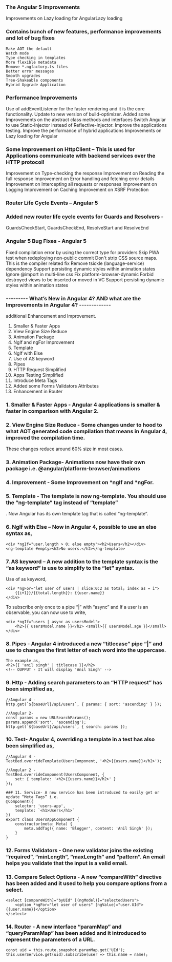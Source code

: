 ### The Angular 5 Improvements

Improvements on Lazy loading for AngularLazy loading

### Contains bunch of new features, performance improvements and lot of bug fixes
    Make AOT the default
    Watch mode
    Type checking in templates
    More flexible metadata
    Remove *.ngfactory.ts files
    Better error messages
    Smooth upgrades
    Tree-Shakeable components
    Hybrid Upgrade Application

### Performance Improvements
Use of addEventListener for the faster rendering and it is the core functionality.
Update to new version of build-optimizer.
Added some Improvements on the abstract class methods and interfaces
Switch Angular to use Static-Injector instead of Reflective-Injector.
Improve the applications testing.
Improve the performance of hybrid applications
Improvements on Lazy loading for Angular

### Some Improvement on HttpClient – This is used for Applications communicate with backend services over the HTTP protocol!
Improvement on Type-checking the response
Improvement on Reading the full response
Improvement on Error handling and fetching error details
Improvement on Intercepting all requests or responses
Improvement on Logging
Improvement on Caching
Improvement on XSRF Protection

### Router Life Cycle Events – Angular 5
### Added new router life cycle events for Guards and Resolvers -
GuardsCheckStart,
GuardsCheckEnd,
ResolveStart and
ResolveEnd

### Angular 5 Bug Fixes - Angular 5
Fixed compilation error by using the correct type for providers
Skip PWA test when redeploying non-public commit
Don't strip CSS source maps. This is the compiler related fix
Remove tsickle (language-service) dependency
Support persisting dynamic styles within animation states
Ignore @import in multi-line css
Fix platform-browser-dynamic
Forbid destroyed views to be inserted or moved in VC
Support persisting dynamic styles within animation states

### ---------  What’s New in Angular 4? AND what are the Improvements in Angular 4? -------------
additional Enhancement and Improvement.
1.    Smaller & Faster Apps
2.    View Engine Size Reduce
3.    Animation Package
4.    NgIf and ngFor Improvement
5.    Template
6.    NgIf with Else
7.    Use of AS keyword
8.    Pipes
9.    HTTP Request Simplified
10. Apps Testing Simplified
11. Introduce Meta Tags
12. Added some Forms Validators Attributes
13. Enhancement in Router

### 1. Smaller & Faster Apps - Angular 4 applications is smaller & faster in comparison with Angular 2.

### 2. View Engine Size Reduce - Some changes under to hood to what AOT generated code compilation that means in Angular 4, improved the compilation time. 
These changes reduce around 60% size in most cases. 

### 3. Animation Package- Animations now have their own package i.e. @angular/platform-browser/animations

### 4. Improvement - Some Improvement on *ngIf and *ngFor.

### 5. Template - The template is now ng-template. You should use the “ng-template” tag instead of “template”
. Now Angular has its own template tag that is called “ng-template”.

### 6. NgIf with Else – Now in Angular 4, possible to use an else syntax as,
```
<div *ngIf="user.length > 0; else empty"><h2>Users</h2></div>
<ng-template #empty><h2>No users.</h2></ng-template>
```
### 7. AS keyword – A new addition to the template syntax is the “as keyword” is use to simplify to the “let” syntax.

Use of as keyword,
```
<div *ngFor="let user of users | slice:0:2 as total; index as = i">
    {{i+1}}/{{total.length}}: {{user.name}}
</div>
```
To subscribe only once to a pipe “|” with “async” and If a user is an observable, you can now use to write,
```
<div *ngIf="users | async as usersModel">
    <h2>{{ usersModel.name }}</h2> <small>{{ usersModel.age }}</small>
</div>
```

### 8. Pipes - Angular 4 introduced a new “titlecase” pipe “|” and use to changes the first letter of each word into the uppercase. 
```
The example as,
<h2>{{ 'anil singh' | titlecase }}</h2>
<!-- OUPPUT - It will display 'Anil Singh' -->
```
### 9. Http - Adding search parameters to an “HTTP request” has been simplified as,

```
//Angular 4 -
http.get(`${baseUrl}/api/users`, { params: { sort: 'ascending' } });

//Angular 2-
const params = new URLSearchParams();
params.append('sort', 'ascending');
http.get(`${baseUrl}/api/users`, { search: params });
```
### 10. Test- Angular 4, overriding a template in a test has also been simplified as,
```
//Angular 4 -
TestBed.overrideTemplate(UsersComponent, '<h2>{{users.name}}</h2>');

//Angular 2 -
TestBed.overrideComponent(UsersComponent, {
    set: { template: '<h2>{{users.name}}</h2>' }
});

### 11. Service- A new service has been introduced to easily get or update “Meta Tags” i.e.
@Component({
    selector: 'users-app',
    template: `<h1>Users</h1>`
})
export class UsersAppComponent {
    constructor(meta: Meta) {
        meta.addTag({ name: 'Blogger', content: 'Anil Singh' });
    }
}
```
### 12. Forms Validators - One new validator joins the existing “required”, “minLength”, “maxLength” and “pattern”. An email helps you validate that the input is a valid email.

### 13. Compare Select Options - A new “compareWith” directive has been added and it used to help you compare options from a select.
```
<select [compareWith]="byUId" [(ngModel)]="selectedUsers">
    <option *ngFor="let user of users" [ngValue]="user.UId">{{user.name}}</option>
</select>
```
### 14. Router - A new interface “paramMap” and “queryParamMap” has been added and it introduced to represent the parameters of a URL. 
```
const uid = this.route.snapshot.paramMap.get('UId');
this.userService.get(uid).subscribe(user => this.name = name);
```